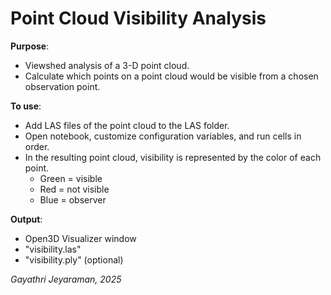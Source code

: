 # Point Cloud Visibility Analysis
**Purpose**: 
- Viewshed analysis of a 3-D point cloud.
- Calculate which points on a point cloud would be visible from a chosen observation point.

**To use**: 
- Add LAS files of the point cloud to the LAS folder.
- Open notebook, customize configuration variables, and run cells in order.
- In the resulting point cloud, visibility is represented by the color of each point.
    - Green = visible
    - Red = not visible
    - Blue = observer

**Output**: 
- Open3D Visualizer window
- "visibility.las"
- "visibility.ply" (optional)

*Gayathri Jeyaraman, 2025*
